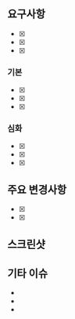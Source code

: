## 요구사항

- [x] 
- [x] 
- [x] 

### 기본

- [x] 
- [x] 
- [x] 

### 심화

- [x] 
- [x] 
- [x] 

## 주요 변경사항

- [x] 
- [x] 

## 스크린샷


## 기타 이슈

- 
- 
-
